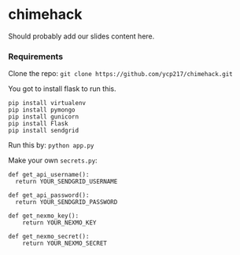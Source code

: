 # chimehack
Should probably add our slides content here.

### Requirements
Clone the repo:
`git clone https://github.com/ycp217/chimehack.git`

You got to install flask to run this.
```
pip install virtualenv
pip install pymongo
pip install gunicorn
pip install Flask
pip install sendgrid
```

Run this by:
`python app.py`

Make your own `secrets.py`:
```
def get_api_username():
  return YOUR_SENDGRID_USERNAME

def get_api_password():
  return YOUR_SENDGRID_PASSWORD

def get_nexmo_key():
    return YOUR_NEXMO_KEY

def get_nexmo_secret():
    return YOUR_NEXMO_SECRET
```
